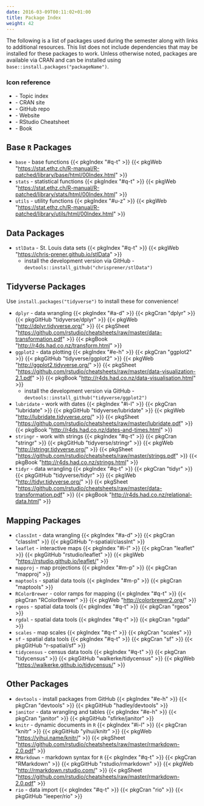 ```yaml
---
date: 2016-03-09T00:11:02+01:00
title: Package Index
weight: 42
---
```


The following is a list of packages used during the semester along with links to additional resources. This list does not include dependencies that may be installed for these packages to work. Unless otherwise noted, packages are available via CRAN and can be installed using `base::install.packages("packageName")`.

### Icon reference

- <i class="pgkIndex"><i class="fas fa-list"></i></i> - Topic index
- <i class="pkgResource"><i class="fas fa-database"></i></i> - CRAN site
- <i class="pkgResource"><i class="fab fa-github"></i></i> - GitHub repo
- <i class="pkgResource"><i class="fas fa-home"></i></i> - Website
- <i class="pkgResource"><i class="fas fa-file"></i></i> - RStudio Cheatsheet
- <i class="pkgResource"><i class="fas fa-book"></i></i> - Book

## Base `R` Packages
- `base` - base functions {{< pkgIndex "#q-t" >}} {{< pkgWeb "https://stat.ethz.ch/R-manual/R-patched/library/base/html/00Index.html" >}}
- `stats` - statistical functions {{< pkgIndex "#q-t" >}} {{< pkgWeb "https://stat.ethz.ch/R-manual/R-patched/library/stats/html/00Index.html"  >}}
- `utils` - utility functions {{< pkgIndex "#u-z" >}} {{< pkgWeb "https://stat.ethz.ch/R-manual/R-patched/library/utils/html/00Index.html" >}}

## Data Packages
- `stlData` - St. Louis data sets {{< pkgIndex "#q-t" >}} {{< pkgWeb "https://chris-prener.github.io/stlData" >}}
  - install the development version via GitHub - `devtools::install_github("chrisprener/stlData")`

## Tidyverse Packages
Use `install.packages("tidyverse")` to install these for convenience!

- `dplyr` - data wrangling {{< pkgIndex "#a-d" >}} {{< pkgCran "dplyr" >}} {{< pkgGitHub "tidyverse/dplyr" >}} {{< pkgWeb "http://dplyr.tidyverse.org/" >}} {{< pkgSheet "https://github.com/rstudio/cheatsheets/raw/master/data-transformation.pdf" >}} {{< pkgBook "http://r4ds.had.co.nz/transform.html" >}}
- `ggplot2` - data plotting {{< pkgIndex "#e-h" >}} {{< pkgCran "ggplot2" >}} {{< pkgGitHub "tidyverse/ggplot2" >}} {{< pkgWeb "http://ggplot2.tidyverse.org/" >}} {{< pkgSheet "https://github.com/rstudio/cheatsheets/raw/master/data-visualization-2.1.pdf" >}} {{< pkgBook "http://r4ds.had.co.nz/data-visualisation.html" >}}
  - install the development version via GitHub - `devtools::install_github("tidyverse/ggplot2")`
- `lubridate` - work with dates {{< pkgIndex "#i-l" >}} {{< pkgCran "lubridate" >}} {{< pkgGitHub "tidyverse/lubridate" >}} {{< pkgWeb "http://lubridate.tidyverse.org/" >}} {{< pkgSheet "https://github.com/rstudio/cheatsheets/raw/master/lubridate.pdf" >}} {{< pkgBook "http://r4ds.had.co.nz/dates-and-times.html" >}}
- `stringr` - work with strings {{< pkgIndex "#q-t" >}} {{< pkgCran "stringr" >}} {{< pkgGitHub "tidyverse/stringr" >}} {{< pkgWeb "http://stringr.tidyverse.org/" >}} {{< pkgSheet "https://github.com/rstudio/cheatsheets/raw/master/strings.pdf" >}} {{< pkgBook "http://r4ds.had.co.nz/strings.html" >}}
- `tidyr` - data wrangling {{< pkgIndex "#q-t" >}} {{< pkgCran "tidyr" >}} {{< pkgGitHub "tidyverse/tidyr" >}} {{< pkgWeb "http://tidyr.tidyverse.org/" >}} {{< pkgSheet "https://github.com/rstudio/cheatsheets/raw/master/data-transformation.pdf" >}} {{< pkgBook "http://r4ds.had.co.nz/relational-data.html" >}}

## Mapping Packages
- `classInt` - data wrangling {{< pkgIndex "#a-d" >}} {{< pkgCran "classInt" >}} {{< pkgGitHub "r-spatial/classInt" >}}
- `leaflet` - interactive maps {{< pkgIndex "#i-l" >}} {{< pkgCran "leaflet" >}} {{< pkgGitHub "rstudio/leaflet" >}} {{< pkgWeb "https://rstudio.github.io/leaflet/" >}}
- `mapproj` - map projections {{< pkgIndex "#m-p" >}} {{< pkgCran "mapproj" >}}
- `maptools` - spatial data tools {{< pkgIndex "#m-p" >}} {{< pkgCran "maptools" >}}
- `RColorBrewer` - color ramps for mapping {{< pkgIndex "#q-t" >}} {{< pkgCran "RColorBrewer" >}} {{< pkgWeb "http://colorbrewer2.org/" >}}
- `rgeos` - spatial data tools {{< pkgIndex "#q-t" >}} {{< pkgCran "rgeos" >}}
- `rgdal` - spatial data tools {{< pkgIndex "#q-t" >}} {{< pkgCran "rgdal" >}}
- `scales` - map scales {{< pkgIndex "#q-t" >}} {{< pkgCran "scales" >}}
- `sf` - spatial data tools {{< pkgIndex "#q-t" >}} {{< pkgCran "sf" >}} {{< pkgGitHub "r-spatial/sf" >}}
- `tidycensus` - census data tools {{< pkgIndex "#q-t" >}} {{< pkgCran "tidycensus" >}} {{< pkgGitHub "walkerke/tidycensus" >}} {{< pkgWeb "https://walkerke.github.io/tidycensus/" >}}

## Other Packages
- `devtools` - install packages from GitHub {{< pkgIndex "#e-h" >}} {{< pkgCran "devtools" >}} {{< pkgGitHub "hadley/devtools" >}}
- `janitor` - data wrangling and tables {{< pkgIndex "#e-h" >}} {{< pkgCran "janitor" >}} {{< pkgGitHub "sfirke/janitor" >}}
- `knitr` - dynamic documents in `R` {{< pkgIndex "#i-l" >}} {{< pkgCran "knitr" >}} {{< pkgGitHub "yihui/knitr" >}} {{< pkgWeb "https://yihui.name/knitr/" >}} {{< pkgSheet "https://github.com/rstudio/cheatsheets/raw/master/rmarkdown-2.0.pdf" >}}
- `RMarkdown` - markdown syntax for `R` {{< pkgIndex "#q-t" >}} {{< pkgCran "RMarkdown" >}} {{< pkgGitHub "rstudio/rmarkdown" >}} {{< pkgWeb "http://rmarkdown.rstudio.com/" >}} {{< pkgSheet "https://github.com/rstudio/cheatsheets/raw/master/rmarkdown-2.0.pdf" >}}
- `rio` - data import {{< pkgIndex "#q-t" >}} {{< pkgCran "rio" >}} {{< pkgGitHub "leeper/rio" >}}